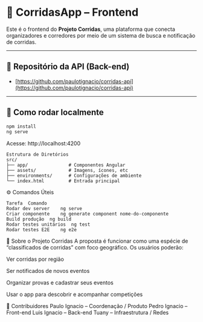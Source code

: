 # 🏃 CorridasApp – Frontend

Este é o frontend do **Projeto Corridas**, uma plataforma que conecta organizadores e corredores por meio de um sistema de busca e notificação de corridas.

---

## 🔗 Repositório da API (Back-end)

- [https://github.com/paulotignacio/corridas-api](https://github.com/paulotignacio/corridas-api)

---

## 🚀 Como rodar localmente

```bash
npm install
ng serve
```
Acesse: http://localhost:4200
```
Estrutura de Diretórios
src/
├── app/               # Componentes Angular
├── assets/            # Imagens, ícones, etc
├── environments/      # Configurações de ambiente
└── index.html         # Entrada principal
```
⚙️ Comandos Úteis
```
Tarefa	Comando
Rodar dev server	ng serve
Criar componente	ng generate component nome-do-componente
Build produção	ng build
Rodar testes unitários	ng test
Rodar testes E2E	ng e2e
```
📄 Sobre o Projeto Corridas
A proposta é funcionar como uma espécie de “classificados de corridas” com foco geográfico. Os usuários poderão:

Ver corridas por região

Ser notificados de novos eventos

Organizar provas e cadastrar seus eventos

Usar o app para descobrir e acompanhar competições

👥 Contribuidores
Paulo Ignacio – Coordenação / Produto
Pedro Ignacio – Front-end
Luis Ignacio – Back-end
Tuany – Infraestrutura / Redes
